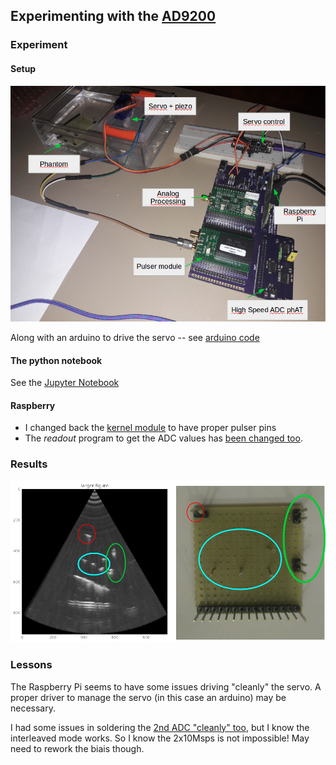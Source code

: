 ## Experimenting with the [AD9200](/elmo/)

### Experiment

#### Setup

![](/elmo/data/arduino/setup.png)

Along with an arduino to drive the servo -- see [arduino code](/elmo/data/arduino/arduino.ino)

#### The python notebook

See the [Jupyter Notebook](/elmo/data/arduino/20170611-arduino.ipynb)

#### Raspberry

* I changed back the [kernel module](/elmo/data/arduino/scope.c) to have proper pulser pins
* The _readout_ program to get the ADC values has [been changed too](/elmo/data/arduino/read.cpp).

### Results

![](/elmo/data/arduino/AD9200.png)

### Lessons

The Raspberry Pi seems to have some issues driving "cleanly" the servo. A proper driver to manage the servo (in this case an arduino) may be necessary.

I had some issues in soldering the [2nd ADC "cleanly" too](/elmo/data/20170609-NewADC-v3.ipynb), but I know the interleaved mode works. So I know the 2x10Msps is not impossible! May need to rework the biais though.
